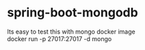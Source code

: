 # spring-boot-mongodb
  
  Its easy to test this with mongo docker image 
  <br/>
  docker run -p 27017:27017 -d mongo
